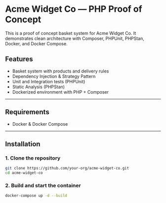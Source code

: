 # Acme Widget Co — PHP Proof of Concept

This is a proof of concept basket system for Acme Widget Co. It demonstrates clean architecture with Composer, PHPUnit, PHPStan, Docker, and Docker Compose.

## Features
- Basket system with products and delivery rules
- Dependency Injection & Strategy Pattern
- Unit and Integration tests (PHPUnit)
- Static Analysis (PHPStan)
- Dockerized environment with PHP + Composer

---

## Requirements
- Docker & Docker Compose

---

## Installation

### 1. Clone the repository
```bash
git clone https://github.com/your-org/acme-widget-co.git
cd acme-widget-co
```
### 2. Build and start the container
```bash
docker-compose up -d --build
```

